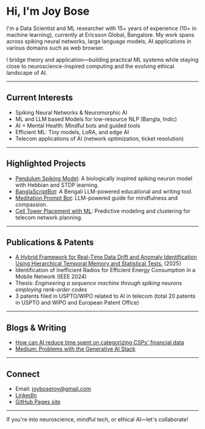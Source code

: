 # Hi, I'm Joy Bose

I'm a Data Scientist and ML researcher with 15+ years of experience (10+ in machine learning), currently at Ericsson Global, Bangalore. My work spans across spiking neural networks, large language models, AI applications in various domains such as web browser.

I bridge theory and application—building practical ML systems while staying close to neuroscience-inspired computing and the evolving ethical landscape of AI.

---

## Current Interests
- Spiking Neural Networks & Neuromorphic AI
- ML and LLM based Models for low-resource NLP (Bangla, Indic)
- AI + Mental Health: Mindful bots and guided tools
- Efficient ML: Tiny models, LoRA, and edge AI
- Telecom applications of AI (network optimization, ticket resolution)

---

## Highlighted Projects

- [ Pendulum Spiking Model](https://github.com/joyboseroy/pendulum-spiking-model): A biologically inspired spiking neuron model with Hebbian and STDP learning.
- [ BanglaScriptBot](https://github.com/joyboseroy/BanglaScriptBot): A Bengali LLM-powered educational and writing tool.
- [ Meditation Prompt Bot](https://github.com/joyboseroy/meditation-prompts): LLM-powered guide for mindfulness and compassion.
- [ Cell Tower Placement with ML](https://github.com/joyboseroy/cell-tower-ml): Predictive modeling and clustering for telecom network planning.

---

## Publications & Patents
-  [A Hybrid Framework for Real-Time Data Drift and Anomaly Identification Using Hierarchical Temporal Memory and Statistical Tests.](https://www.arxiv.org/abs/2504.18599) (2025)
-  Identification of Inefficient Radios for Efficient Energy Consumption in a Mobile Network (IEEE 2024)
-  Thesis: *Engineering a sequence machine through spiking neurons employing rank-order codes*
-  3 patents filed in USPTO/WIPO related to AI in telecom (total 20 patents in USPTO and WIPO and European Patent Office)

---

## Blogs & Writing
- [How can AI reduce time spent on categorizing CSPs' financial data]([https://www.ericsson.com/en/blog/2023/ai-telecom-automation](https://www.ericsson.com/en/blog/2021/3/ai-for-categorizing-telecom-data))
- [Medium: Problems with the Generative AI Stack](https://medium.com/@joyboseroy/problems-with-the-generative-ai-stack-b27470eef640)

---

## Connect
-  Email: joyboseroy@gmail.com
-  [LinkedIn](https://linkedin.com/in/joyboseroy)
-  [GitHub Pages site](https://joyboseroy.github.io) 

---

If you're into neuroscience, mindful tech, or ethical AI—let's collaborate!
